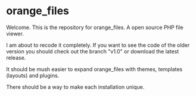orange_files
============

<p>
    Welcome. This is the repository for orange_files. A open source PHP file viewer.
</p>

<p>
    I am about to recode it completely. If you want to see the code of the older version you should check out the branch "v1.0"
    or download the latest release.
</p>

<p>
    It should be mush easier to expand orange_files with themes, templates (layouts) and plugins.
</p>

<p>
    There should be a way to make each installation unique.
</p>